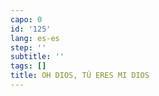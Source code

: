 ```yaml
---
capo: 0
id: '125'
lang: es-es
step: ''
subtitle: ''
tags: []
title: OH DIOS, TÚ ERES MI DIOS
---
```

